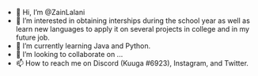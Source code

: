 - 👋 Hi, I’m @ZainLalani
- 👀 I’m interested in obtaining interships during the school year as well as learn new languages to apply it on several projects in college and in my future job.
- 🌱 I’m currently learning Java and Python.
- 💞️ I’m looking to collaborate on ...
- 📫 How to reach me on Discord (Kuuga #6923), Instagram, and Twitter.

<!---
ZainLalani/ZainLalani is a ✨ special ✨ repository because its `README.md` (this file) appears on your GitHub profile.
You can click the Preview link to take a look at your changes.
--->

